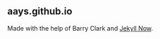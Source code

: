 ## aays.github.io

Made with the help of Barry Clark and [Jekyll Now](https://github.com/barryclark/jekyll-now).
